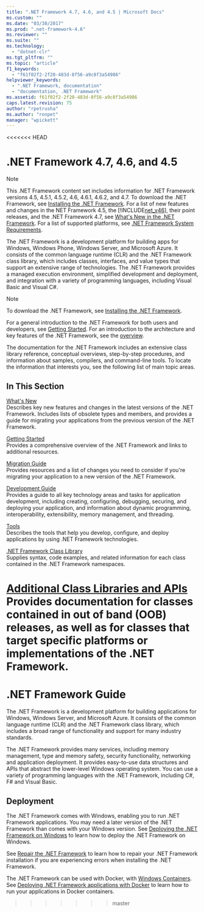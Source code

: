 ```yaml
---
title: ".NET Framework 4.7, 4.6, and 4.5 | Microsoft Docs"
ms.custom: ""
ms.date: "03/30/2017"
ms.prod: ".net-framework-4.6"
ms.reviewer: ""
ms.suite: ""
ms.technology: 
  - "dotnet-clr"
ms.tgt_pltfrm: ""
ms.topic: "article"
f1_keywords: 
  - "f61f02f2-2f20-483d-8f56-a9c8f3a54986"
helpviewer_keywords: 
  - ".NET Framework, documentation"
  - "documentation, .NET Framework"
ms.assetid: f61f02f2-2f20-483d-8f56-a9c8f3a54986
caps.latest.revision: 75
author: "rpetrusha"
ms.author: "ronpet"
manager: "wpickett"
---
```

<<<<<<< HEAD
# .NET Framework 4.7, 4.6, and 4.5
> [!NOTE]
>  This .NET Framework content set includes information for .NET Framework versions 4.5, 4.5.1, 4.5.2, 4.6, 4.6.1, 4.6.2, and 4.7. To download the .NET Framework, see [Installing the .NET Framework](../../docs/framework/getting-started/install-the-net-framework.md). For a list of new features and changes in the NET Framework 4.5, the [!INCLUDE[net_v46](../../includes/net-v46-md.md)], their point releases, and the .NET Framework 4.7, see [What's New in the .NET Framework](../../docs/framework/whats-new/whats-new.md). For a list of supported platforms, see [.NET Framework System Requirements](../../docs/framework/getting-started/system-requirements.md).  
  
 The .NET Framework is a development platform for building apps for Windows, Windows Phone, Windows Server, and Microsoft Azure. It consists of the common language runtime (CLR) and the .NET Framework class library, which includes classes, interfaces, and value types that support an extensive range of technologies. The .NET Framework provides a managed execution environment, simplified development and deployment, and integration with a variety of programming languages, including Visual Basic and Visual C#.  
  
> [!NOTE]
>  To download the .NET Framework, see [Installing the .NET Framework](../../docs/framework/getting-started/install-the-net-framework.md).  
  
 For a general introduction to the .NET Framework for both users and developers, see [Getting Started](../../docs/framework/getting-started/index.md). For an introduction to the architecture and key features of the .NET Framework, see the [overview](../../docs/framework/getting-started/overview.md).  
  
 The documentation for the .NET Framework includes an extensive class library reference, conceptual overviews, step-by-step procedures, and information about samples, compilers, and command-line tools. To locate the information that interests you, see the following list of main topic areas.  
  
## In This Section  
 [What's New](../../docs/framework/whats-new/whats-new.md)  
 Describes key new features and changes in the latest versions of the .NET Framework. Includes lists of obsolete types and members, and provides a guide for migrating your applications from the previous version of the .NET Framework.  
  
 [Getting Started](../../docs/framework/getting-started/index.md)  
 Provides a comprehensive overview of the .NET Framework and links to additional resources.  
  
 [Migration Guide](../../docs/framework/migration-guide/migration-guide-to-the-net-framework-4-6-and-4-5.md)  
 Provides resources and a list of changes you need to consider  if you're migrating your application to a new version of the .NET Framework.  
  
 [Development Guide](../../docs/framework/development-guide.md)  
 Provides a guide to all key technology areas and tasks for application development, including creating, configuring, debugging, securing, and deploying your application, and information about dynamic programming, interoperability, extensibility, memory management, and threading.  
  
 [Tools](../../docs/framework/tools/index.md)  
 Describes the tools that help you develop, configure, and deploy applications by using .NET Framework technologies.  
  
 [.NET Framework Class Library](../Topic/.NET%20Framework%20Class%20Library.md)  
 Supplies syntax, code examples, and related information for each class contained in the .NET Framework namespaces.  
  
 [Additional Class Libraries and APIs](../../docs/framework/additional-apis/index.md)  
 Provides documentation for classes contained in out of band (OOB) releases, as well as for classes that target specific platforms or implementations of the .NET Framework.
=======

# .NET Framework Guide

The .NET Framework is a development platform for building applications for Windows, Windows Server, and Microsoft Azure. It consists of the common language runtime (CLR) and the .NET Framework class library, which includes a broad range of functionality and support for many industry standards. 

The .NET Framework provides many services, including memory management, type and memory safety, security functionality, networking and application deployment. It provides easy-to-use data structures and APIs that abstract the lower-level Windows operating system. You can use a variety of programming languages with the .NET Framework, including C#, F# and Visual Basic.

## Deployment

The .NET Framework comes with Windows, enabling you to run .NET Framework applications. You may need a later version of the .NET Framework than comes with your Windows version. See [Deploying the .NET Framework on Windows](./deployment/windows/index.md) to learn how to deploy the .NET Framework on Windows.

See [Repair the .NET Framework](./deployment/repair.md) to learn how to repair your .NET Framework installation if you are experiencing errors when installing the .NET Framework.

The .NET Framework can be used with Docker, with [Windows Containers](https://msdn.microsoft.com/virtualization/windowscontainers/about/about_overview). See [Deploying .NET Framework applications with Docker](./docker/index.md) to learn how to run your applications in Docker containers.
>>>>>>> master
